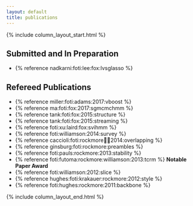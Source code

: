 ```yaml
---
layout: default
title: publications
---
```


{% include column_layout_start.html %}

<div class="pubs" markdown="1">

## Submitted and In Preparation

- {% reference nadkarni:foti:lee:fox:lvsglasso %}
<!--
- {% reference miller:foti:damour:adams:reducegv %}
-->

## Refereed Publications

<!-- &#124 is | which gets rendered b/c of the list below -->
- {% reference miller:foti:adams:2017:vboost %}
- {% reference ma:foti:fox:2017:sgmcmchmm %}
- {% reference tank:foti:fox:2015:structure %} <!--<br/>[github]() &#124; [paper]()-->
- {% reference tank:foti:fox:2015:streaming %} <!-- <br/>[github]() &#124; [paper]()-->
- {% reference foti:xu:laird:fox:svihmm %} <!--<br/>[github]() &#124; [paper]()-->
- {% reference foti:williamson:2014:survey %}
- {% reference caccioli:foti:rockmore:farmer:2014:overlapping %}
- {% reference ginsburg:foti:rockmore:preambles %}
- {% reference foti:pauls:rockmore:2013:stability %}
- {% reference foti:futoma:rockmore:williamson:2013:tcrm %} **Notable Paper Award**
- {% reference foti:williamson:2012:slice %}
- {% reference hughes:foti:krakauer:rockmore:2012:style %}
- {% reference foti:hughes:rockmore:2011:backbone %}

</div>

{% include column_layout_end.html %}
